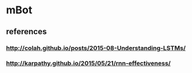 # mBot
## references
### http://colah.github.io/posts/2015-08-Understanding-LSTMs/
### http://karpathy.github.io/2015/05/21/rnn-effectiveness/
